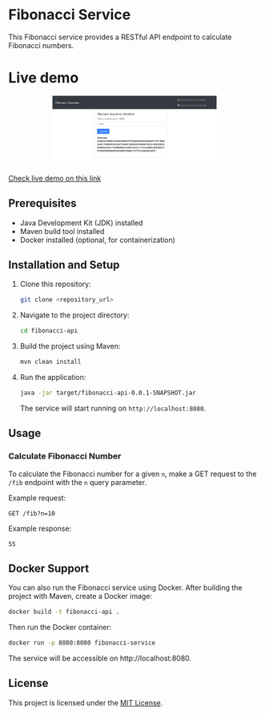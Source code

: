 # Fibonacci Service

This Fibonacci service provides a RESTful API endpoint to calculate Fibonacci numbers.

# Live demo

<p align="center">
    <img src="/assets/screenshot.png" height="65%" width="65%" alt="App screenshot">
</p>

[Check live demo on this link](http://168.138.150.10:8082/)

## Prerequisites

- Java Development Kit (JDK) installed
- Maven build tool installed
- Docker installed (optional, for containerization)

## Installation and Setup

1. Clone this repository:

    ```bash
    git clone <repository_url>
    ```

2. Navigate to the project directory:

    ```bash
    cd fibonacci-api
    ```

3. Build the project using Maven:

    ```bash
    mvn clean install
    ```

4. Run the application:

    ```bash
    java -jar target/fibonacci-api-0.0.1-SNAPSHOT.jar
    ```

   The service will start running on `http://localhost:8080`.

## Usage

### Calculate Fibonacci Number

To calculate the Fibonacci number for a given `n`, make a GET request to the `/fib` endpoint with the `n` query parameter.

Example request:

```
GET /fib?n=10
```
Example response: 

```
55
```

## Docker Support

You can also run the Fibonacci service using Docker. After building the project with Maven, create a Docker image:

```bash
docker build -t fibonacci-api .
```

Then run the Docker container:

```bash
docker run -p 8080:8080 fibonacci-service
```

The service will be accessible on http://localhost:8080.

## License

This project is licensed under the [MIT License](LICENSE).
